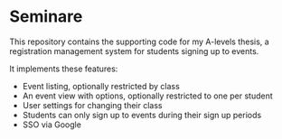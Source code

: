 # Seminare

This repository contains the supporting code for my A-levels thesis, a registration management system for students signing up to events.

It implements these features:
- Event listing, optionally restricted by class
- An event view with options, optionally restricted to one per student
- User settings for changing their class
- Students can only sign up to events during their sign up periods
- SSO via Google
